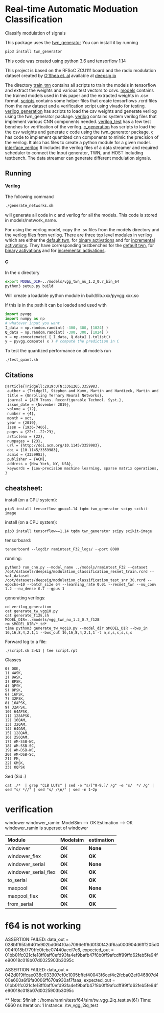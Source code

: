 # Real-time Automatic Moduation Classification
Classify modulation of signals

This package uses the [twn_generator](https://github.com/da-steve101/twn_generator)
You can install it by running
```bash
pip3 install twn_generator
```
This code was created using python 3.6 and tensorflow 1.14

This project is based on the RFSoC ZCU111 board and the radio modulation dataset created
by [O'Shea et. al](https://arxiv.org/pdf/1712.04578.pdf) available at [deepsig.io](http://opendata.deepsig.io/datasets/2018.01/2018.01.OSC.0001_1024x2M.h5.tar.gz)


The directory [train_tnn](train_tnn) contains all scripts to train the models in tensorflow and extract the weights and various test vectors to csvs.
[models](models) contains the trained models used in this paper and the extracted weights in .csv format.
[scripts](scripts) contains some helper files that create tensorflows .rcrd files from the raw dataset and a verification script using vivado for testing.
[verilog_generation](verilog_generation) has scripts to load the csv weights and generate verilog using the twn_generator package.
[verilog](verilog) contains system verilog files that implement various CNN components needed.
[verilog_test](verilog_test) has a few test benches for verification of the verilog.
[c_generation](c_generation) has scripts to load the the csv weights and generate c code using the twn_generator package.
[c](c) has code to implement quantized cnn components to mimic the precision of the verilog.
It also has files to create a python module for a given model.
[interface_verilog](interface_verilog) It includes the verilog files of a data streamer and required scheduler to connect the Input generator, TWN, and HOST including testbench. The data streamer can generate different modulation signals. 

## Running

#### Verilog
The following command
```bash
./generate_networks.sh
```
will generate all code in c and verilog for all the models.
This code is stored in models/network_name.

For using the verilog model, copy the .sv files from the models directory and the verilog files from [verilog](verilog).
There are three top level modules in [verilog](verilog) which are either the [default twn](verilog/tw_vgg_2iq.sv), for [binary activations](verilog/tw_vgg_2iq_bin.sv)
and for [incremental activations](verilog/tw_vgg_2iq_incr.sv).
They have corresponding testbenches for the [default twn](verilog_test/tw_vgg_2iq_test.sv), for [binary activations](verilog/tw_vgg_2iq_bin_test.sv)
and for [incremental activations](verilog/tw_vgg_2iq_incr_test.sv).

#### C
In the c directory
```bash
export MODEL_DIR=../models/vgg_twn_nu_1.2_0.7_bin_64
python3 setup.py build
```
Will create a loadable python module in build/lib.xxx/pyvgg.xxx.so

If this is in the path it can be loaded and used with
```python
import pyvgg
import numpy as np
# whatever input you want
I_data = np.random.randint( -300, 300, [1024] )
Q_data = np.random.randint( -300, 300, [1024] )
x = np.concatenate( [ I_data, Q_data] ).tolist()
y = pyvgg.compute( x ) # compute the prediction in C
```

To test the quantized performance on all models run
```bash
./test_quant.sh
```

## Citations
```latex
@article{Tridgell:2019:UTN:3361265.3359983,
 author = {Tridgell, Stephen and Kumm, Martin and Hardieck, Martin and Boland, David and Moss, Duncan and Zipf, Peter and Leong, Philip H. W.},
 title = {Unrolling Ternary Neural Networks},
 journal = {ACM Trans. Reconfigurable Technol. Syst.},
 issue_date = {November 2019},
 volume = {12},
 number = {4},
 month = oct,
 year = {2019},
 issn = {1936-7406},
 pages = {22:1--22:23},
 articleno = {22},
 numpages = {23},
 url = {http://doi.acm.org/10.1145/3359983},
 doi = {10.1145/3359983},
 acmid = {3359983},
 publisher = {ACM},
 address = {New York, NY, USA},
 keywords = {Low-precision machine learning, sparse matrix operations, ternary neural networks},
} 
```

## cheatsheet:

install (on a GPU system):
	
	pip3 install tensorflow-gpu==1.14 tqdm twn_generator scipy scikit-image

install (on a CPU system):

	pip3 install tensorflow==1.14 tqdm twn_generator scipy scikit-image

tensorboard:

	tensorboard --logdir ramintest_F32_logs/ --port 8080

running: 
	
	python3 run_cnn.py --model_name ../models/ramintest_F32 --dataset /opt/datasets/deepsig/modulation_classification_resnet_train.rcrd --val_dataset /opt/datasets/deepsig/modulation_classification_test_snr_30.rcrd --epochs=10 --batch_size 64 --learning_rate 0.01 --resnet_twn --nu_conv 1.2 --nu_dense 0.7 --gpus 1

generating verilogs:

	cd verilog_generation
	cat generate_tw_vgg10.py
	cat generate_f128.sh
	MODEL_DIR=../models/vgg_twn_nu_1.2_0.7_f128
	rm $MODEL_DIR/*_td*
	time python3 generate_tw_vgg10.py --model_dir $MODEL_DIR --bws_in 16,16,8,4,2,1,1 --bws_out 16,16,8,4,2,1,1 -t n,n,s,s,s,s,s

Forward log to a file:
	
	./script.sh 2>&1 | tee script.rpt

Classes

	0) OOK,
	1) 4ASK,
	2) 8ASK,
	3) BPSK,
	4) QPSK,
	5) 8PSK,
	6) 16PSK,
	7) 32PSK,
	8) 16APSK,
	9) 32APSK,
	10) 64APSK,
	11) 128APSK,
	12) 16QAM,
	13) 32QAM,
	14) 64QAM,
	15) 128QAM,
	16) 256QAM,
	17) AM-SSB-WC,
	18) AM-SSB-SC,
	19) AM-DSB-WC,
	20) AM-DSB-SC,
	21) FM,
	22) GMSK,
	23) OQPSK

Sed (Sid :) 

	cat ./*  | grep "CLB LUTs" | sed -e "s/[^0-9.]/ /g" -e "s/  */ /g" | sed "s/ *//" | sed "s/ /\n/" | sed -n 1~2p

# verification

windower 
windower_ramin:
	ModelSim --> OK
	Estimation --> OK
	windower_ramin is superset of windower

| Module               | Modelsim | estimation |
| :---                 | :---     | :---       |
| windower             | **OK**   | **None**   |
| windower_flex        | **OK**   | **OK**     |
| windower_serial      | **OK**   | **None**   |
| windower_serial_flex | **OK**   | **OK**     |
| to_serial            | **OK**   | **OK**     |
| maxpool              | **OK**   | **None**   |
| maxpool_flex         | **OK**   | **OK**     |
| from_serial          | **OK**   | **OK**     |



# f64 is not working 

ASSERTION FAILED: data_out = 028bff95fa9401e902bd06410ac7096eff9d0130f42df6aa000904d6fff205d0004f018bf779ffc0febe07440aecf7e6, expected_out = 01bb01fc021cfe18ff0aff0efd93fa4ef9bafb47f8b0ff9afcdff99ffd62feb5fe94fe90018c018b07d0025903b3095c

ASSERTION FAILED: data_out = 042d019ffcae038c033907cf0c1005bffef40043f6cef4c2fcba02ef046807d400e600a6f9fa0006ff670a930af7faaa, expected_out = 01bb01fc021cfe18ff0aff0efd93fa4ef9bafb47f8b0ff9afcdff99ffd62feb5fe94fe90018c018b07d0025903b3095c

** Note: $finish    : /home/ramin/test/f64/sim/tw_vgg_2iq_test.sv(61)
Time: 6960 ns  Iteration: 1  Instance: /tw_vgg_2iq_test

